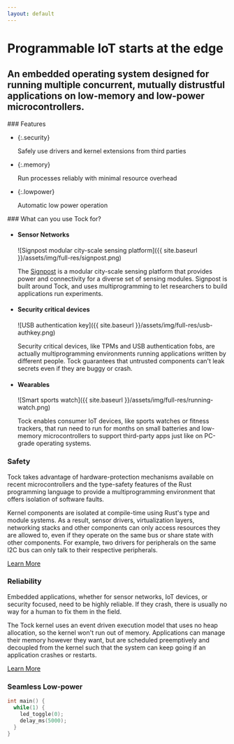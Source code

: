 ```yaml
---
layout: default
---
```


# Programmable IoT starts at the edge

## An embedded operating system designed for running multiple concurrent, mutually distrustful applications on low-memory and low-power microcontrollers.

<div id="features">
### Features

  * {:.security}
  
    Safely use drivers and kernel extensions from third parties

  * {:.memory}

    Run processes reliably with minimal resource overhead

  * {:.lowpower}

    Automatic low power operation
</div>

<div id="applications">
### What can you use Tock for?

  * #### Sensor Networks

    ![Signpost modular city-scale sensing platform]({{ site.baseurl }}/assets/img/full-res/signpost.png)

    The [Signpost] is a modular city-scale sensing platform that provides power
    and connectivity for a diverse set of sensing modules. Signpost is built
    around Tock, and uses multiprogramming to let researchers to build
    applications run experiments.

  * #### Security critical devices

    ![USB authentication key]({{ site.baseurl }}/assets/img/full-res/usb-authkey.png)

    Security critical devices, like TPMs and USB authentication fobs, are
    actually multiprogramming environments running applications written by
    different people. Tock guarantees that untrusted components can't leak
    secrets even if they are buggy or crash.

  * #### Wearables

    ![Smart sports watch]({{ site.baseurl }}/assets/img/full-res/running-watch.png)

    Tock enables consumer IoT devices, like sports watches or fitness trackers,
    that run need to run for months on small batteries and low-memory
    microcontrollers to support third-party apps just like on PC-grade
    operating systems.
</div>

### Safety

Tock takes advantage of hardware-protection mechanisms available on recent
microcontrollers and the type-safety features of the Rust programming language
to provide a multiprogramming environment that offers isolation of software
faults.

Kernel components are isolated at compile-time using Rust's type and module
systems. As a result, sensor drivers, virtualization layers, networking stacks
and other components can only access resources they are allowed to, even if they
operate on the same bus or share state with other components. For example, two
drivers for peripherals on the same I2C bus can only talk to their respective
peripherals.

[Learn More](/documentation/design)

### Reliability

Embedded applications, whether for sensor networks, IoT devices, or security
focused, need to be highly reliable. If they crash, there is usually no way for
a human to fix them in the field.

The Tock kernel uses an event driven execution model that uses no heap
allocation, so the kernel won't run out of memory. Applications can manage their
memory however they want, but are scheduled preemptively and decoupled from the
kernel such that the system can keep going if an application crashes or
restarts.

[Learn More](/documentation/design)

### Seamless Low-power

```c
int main() {
  while(1) {
    led_toggle(0);
    delay_ms(5000);
  }
}
```

[Signpost]: https://github.com/lab11/signpost "Signpost is a modular city-scale sensing platform"
